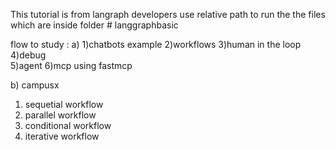 This tutorial is from langraph developers 
use relative path to run the the files which are inside folder # langgraphbasic


flow to study :
a)
1)chatbots example
2)workflows
3)human in the loop 
4)debug  
5)agent
6)mcp using fastmcp


b) campusx

1) sequetial workflow
2) parallel workflow
3) conditional workflow 
4) iterative workflow